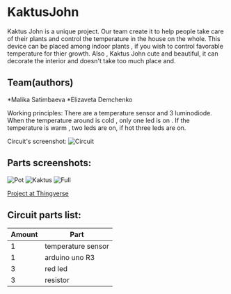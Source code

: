 # KaktusJohn

Kaktus John is a unique project. Our team create it to help people take care of their plants and control the temperature in the house on the whole. This device can be placed among indoor plants , if you wish to control favorable temperature for thier growth. Also , Kaktus John cute and beautiful, it  can decorate the interior and doesn't take too much place and.

## Team(authors)
*Malika Satimbaeva
*Elizaveta Demchenko

Working principles:
 There are a temperature sensor and 3 luminodiode. When the temperature around is cold , only one led is on . If the temperature is warm , two leds are on, if hot three leds are on.
 
Circuit's screenshot:
![Circuit](https://i.imgur.com/v6Qap5z.png)

## Parts screenshots:
![Pot](https://i.imgur.com/eJhENX7.png)
![Kaktus](https://i.imgur.com/SB21e4r.png)
![Full](https://i.imgur.com/1EAvrOl.png)

[Project at Thingverse](https://www.thingiverse.com/thing:4333392)

## Circuit parts list:
| Amount| Part|
|-------|-----|
|   1   | temperature sensor
|   1   | arduino uno R3
|   3   | red led
|   3   | resistor
